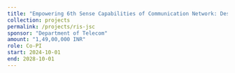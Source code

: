 ```yaml
---
title: "Empowering 6th Sense Capabilities of Communication Network: Design and Development of Test-Bed for RIS-enabled Joint Sensing and Communication Systems"
collection: projects
permalink: /projects/ris-jsc
sponsor: "Department of Telecom"
amount: "1,49,00,000 INR"
role: Co-PI
start: 2024-10-01
end: 2028-10-01
---
```

